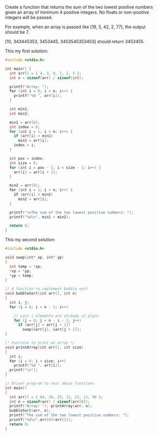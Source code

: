 Create a function that returns the sum of the two lowest positive numbers given an array of minimum 4 positive integers. No floats or non-positive integers will be passed.

For example, when an array is passed like [19, 5, 42, 2, 77], the output should be 7.

[10, 343445353, 3453445, 3453545353453] should return 3453455.

This my first solution:
```C
#include <stdio.h>

int main() {
  int arr[] = { 4, 3, 9, 7, 2, 5 };
  int n = sizeof(arr) / sizeof(int);

  printf("Array: ");
  for (int i = 0; i < n; i++) {
    printf("%d ", arr[i]);
  }

  int min1;
  int min2;

  min1 = arr[0];
  int index = 0;
  for (int i = 1; i < n; i++) {
    if (arr[i] < min1)
      min1 = arr[i];
    index = i;
  }

  int pos = index;
  int size = 6;
  for (int i = pos - 1; i < size - 1; i++) {
    arr[i] = arr[i + 1];
  }

  min2 = arr[0];
  for (int i = 1; i < n; i++) {
    if (arr[i] < min2)
      min2 = arr[i];
  }

  printf("\nThe sum of the two lowest positive numbers: ");
  printf("%d\n", min1 + min2);

  return 0;
}
```
This my second solution:
```C
#include <stdio.h>

void swap(int* xp, int* yp)
{
  int temp = *xp;
  *xp = *yp;
  *yp = temp;
}

// A function to implement bubble sort
void bubbleSort(int arr[], int n)
{
  int i, j;
  for (i = 0; i < n - 1; i++)

    // Last i elements are already in place
    for (j = 0; j < n - i - 1; j++)
      if (arr[j] > arr[j + 1])
        swap(&arr[j], &arr[j + 1]);
}

/* Function to print an array */
void printArray(int arr[], int size)
{
  int i;
  for (i = 0; i < size; i++)
    printf("%d ", arr[i]);
  printf("\n");
}

// Driver program to test above functions
int main()
{
  int arr[] = { 64, 34, 25, 12, 22, 11, 90 };
  int n = sizeof(arr) / sizeof(arr[0]);
  printf("Array: "); printArray(arr, n);
  bubbleSort(arr, n);
  printf("The sum of the two lowest positive numbers: ");
  printf("%d\n",arr[0]+arr[1]);
  return 0;
}
```

